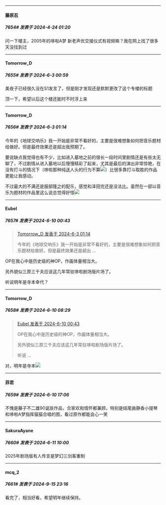 ﻿
*****

####  藤原忍  
##### 7654#       发表于 2024-4-24 01:20

问一下楼主，2005年的哆啦A梦 新老声优交接仪式有视频嘛？我在网上找了很多天没找到过

*****

####  Tomorrow_D  
##### 7655#       发表于 2024-6-3 00:59

美夜子已经很久没在S1发言了，但是刚才发现还是默默更改了这个专楼的标题

顶一下，希望以后这个楼还能时不时浮上来


*****

####  Tomorrow_D  
##### 7656#       发表于 2024-6-3 01:14

今年的《地球交响乐》我一开始是非常不看好的，主要是很难想象如何把音乐题材给做好。但是最终效果还是超出我预期了。

要说缺点我觉得也有不少，比如进入墓地之前的很长一段时间里剧情还是有些太无聊了，不过剧情从进入墓地以后慢慢精彩了起来，尤其是最后的演出非常惊艳，在没有打斗的情况下（哆啦那种纯送人头的行为不算<img src="https://static.saraba1st.com/image/smiley/face2017/067.png" referrerpolicy="no-referrer">）比很多靠打斗取胜的作品更能让我感动。

不过最大的不满还是服部隆之的配乐，感觉和泽田完还是没法比。虽然在一部以音乐为题材的作品里这么说总觉得好怪<img src="https://static.saraba1st.com/image/smiley/face2017/067.png" referrerpolicy="no-referrer">

*****

####  Eubel  
##### 7657#       发表于 2024-6-10 00:43

<blockquote><a href="httphttps://bbs.saraba1st.com/2b/forum.php?mod=redirect&amp;goto=findpost&amp;pid=65092714&amp;ptid=1034361" target="_blank">Tomorrow_D 发表于 2024-6-3 01:14</a>

今年的《地球交响乐》我一开始是非常不看好的，主要是很难想象如何把音乐题材给做好。但是最终效果还是超出 ...</blockquote>
OP在我心中是历史级的神OP，作画体量相当大。

另外貌似三原三千夫应该这几年常驻哆啦剧场版片场了。

听说明年是寺本幸代？


*****

####  Tomorrow_D  
##### 7658#       发表于 2024-6-10 08:29

<blockquote><a href="httphttps://bbs.saraba1st.com/2b/forum.php?mod=redirect&amp;goto=findpost&amp;pid=65176005&amp;ptid=1034361" target="_blank">Eubel 发表于 2024-6-10 00:43</a>

OP在我心中是历史级的神OP，作画体量相当大。

另外貌似三原三千夫应该这几年常驻哆啦剧场版片场了。

听说 ...</blockquote>
对，明年是寺本<img src="https://static.saraba1st.com/image/smiley/face2017/033.png" referrerpolicy="no-referrer">


*****

####  菲君  
##### 7659#       发表于 2024-6-10 17:06

不愧是藤子不二雄90诞辰作品，合家欢和情怀都兼顾，特别是结尾曲静香小提琴和哆啦A梦指挥猫猫合唱的图，看过原作都能会心一笑


*****

####  SakuraAyane  
##### 7660#       发表于 2024-6-11 10:00

2025年剧场版有人传言是梦幻三剑客重制

*****

####  mcq_2  
##### 7661#       发表于 2024-9-15 23:16

看完了，相当好看，希望明年继续保持。

